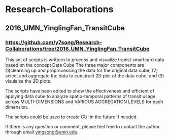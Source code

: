 # Research-Collaborations
## 2016_UMN_YinglingFan_TransitCube
### https://github.com/y7song/Research-Collaborations/tree/2016_UMN_YinglingFan_TransitCube

This set of scripts is writtern to process and visualize tranist smartcard data based on the concept Data Cube
The three major components are 
  (1)clearning up and proprocessing the data for the original data cube; 
  (2) select and aggregate the data to construct 2D plot of the data cube; and 
  (3) visulaize the 2D plots.

The scripts have been edited to show the effectiveness and efficient of applying data cube to analyze spatio-temporal patterns of transit usage across MULTI-DIMENSIONS and VARIOUS AGGREGATION LEVELS for each dimension. 

The scripts could be used to create GUI in the future if needed.

If there is any question or comment, please feel free to contact the author through email yingsong@umn.edu.
